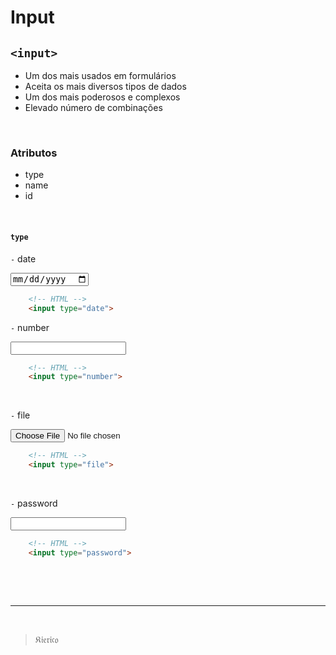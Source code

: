 # Input

## `<input>`

- Um dos mais usados em formulários
- Aceita os mais diversos tipos de dados
- Um dos mais poderosos e complexos
- Elevado número de combinações

<br>

### Atributos

- type
- name
- id

<br>

#### `type`

`-` date

<input type="date">

```HTML
    <!-- HTML -->
    <input type="date">
```

`-` number

<input type="number">

```HTML
    <!-- HTML -->
    <input type="number">
```

<br>

`-` file

<input type="file">

```HTML
    <!-- HTML -->
    <input type="file">
```

<br>

`-` password

<input type="password">

```HTML
    <!-- HTML -->
    <input type="password">
```

<br>

<br><hr><br>

>&Kfr;&ifr;&efr;&rfr;&ifr;&cfr;&ofr;

